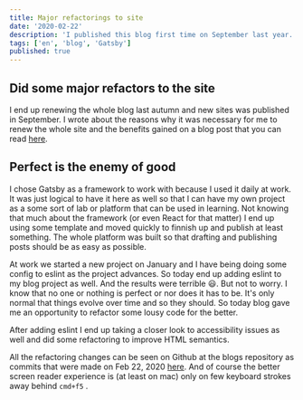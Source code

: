 ```yaml
---
title: Major refactorings to site
date: '2020-02-22'
description: 'I published this blog first time on September last year. Now it was a good time for validations and to do some bigger rewrites'
tags: ['en', 'blog', 'Gatsby']
published: true
---
```


## Did some major refactors to the site

I end up renewing the whole blog last autumn and new sites was published in September. I wrote about the reasons why it was necessary for me to renew the whole site and the benefits gained on a blog post that you can read <a href="https://www.mikkometso.com/why-blog/">here</a>.

## Perfect is the enemy of good

I chose Gatsby as a framework to work with because I used it daily at work. It was just logical to have it here as well so that I can have my own project as a some sort of lab or platform that can be used in learning. Not knowing that much about the framework (or even React for that matter) I end up using some template and moved quickly to finnish up and publish at least something. The whole platform was built so that drafting and publishing posts should be as easy as possible.

At work we started a new project on January and I have being doing some config to eslint as the project advances. So today end up adding eslint to my blog project as well. And the results were terrible 😃. But not to worry. I know that no one or nothing is perfect or nor does it has to be. It's only normal that things evolve over time and so they should. So today blog gave me an opportunity to refactor some lousy code for the better.

After adding eslint I end up taking a closer look to accessibility issues as well and did some refactoring to improve HTML semantics.

All the refactoring changes can be seen on Github at the blogs repository as commits that were made on Feb 22, 2020 <a href="https://github.com/Mehto00/my-blog/commits/master?since=2020-02-22&until=2020-02-23" target="_blank">here</a>. And of course the better screen reader experience is (at least on mac) only on few keyboard strokes away behind `cmd+f5`
.
